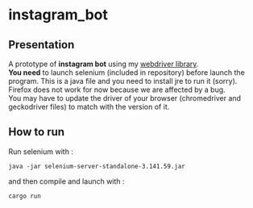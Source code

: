 # instagram_bot  
  
## Presentation  
  
A prototype of **instagram bot** using my [webdriver library](https://github.com/Mubelotix/webdriver).  
**You need** to launch selenium (included in repository) before launch the program. This is a java file and you need to install jre to run it (sorry).  
Firefox does not work for now because we are affected by a bug.  
You may have to update the driver of your browser (chromedriver and geckodriver files) to match with the version of it.  

## How to run
  
Run selenium with :  
  
```
java -jar selenium-server-standalone-3.141.59.jar
```
  
and then compile and launch with :  
  
```
cargo run
```
  
